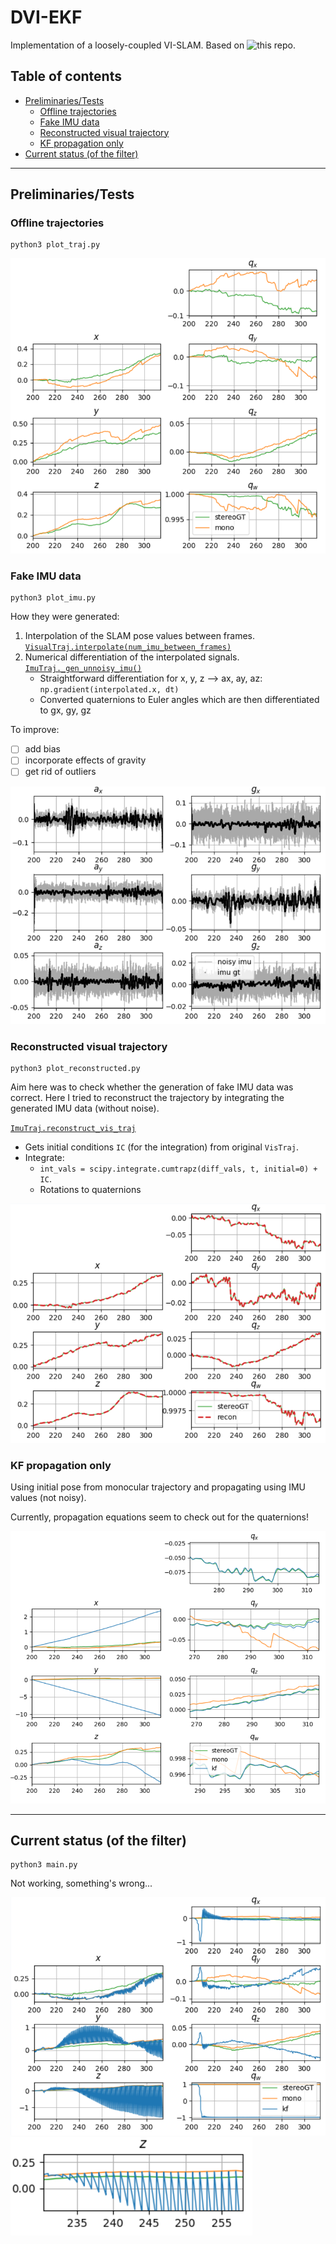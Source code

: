 # DVI-EKF
Implementation of a loosely-coupled VI-SLAM.
Based on ![this repo](https://github.com/skrogh/msf_ekf).

## Table of contents
* [Preliminaries/Tests](#preliminariestests)
  * [Offline trajectories](#offline-trajectories)
  * [Fake IMU data](#fake-imu-data)
  * [Reconstructed visual trajectory](#reconstructed-visual-trajectory)
  * [KF propagation only](#kf-propagation-only)
* [Current status (of the filter)](#current-status)

------

## Preliminaries/Tests
### Offline trajectories
```
python3 plot_traj.py
```
![](img/offline_trajs.PNG)

### Fake IMU data
```
python3 plot_imu.py
```

How they were generated:
1. Interpolation of the SLAM pose values between frames.
   [`VisualTraj.interpolate(num_imu_between_frames)`](https://github.com/feudalism/dvi-ekf/blob/master/Filter/Trajectory.py#L162)
2. Numerical differentiation of the interpolated signals.
   [`ImuTraj._gen_unnoisy_imu()`](https://github.com/feudalism/dvi-ekf/blob/master/Filter/Trajectory.py#L247)
    * Straightforward differentiation for x, y, z --> ax, ay, az:
        `np.gradient(interpolated.x, dt)`
    * Converted quaternions to Euler angles
         which are then differentiated to gx, gy, gz

To improve:
- [ ] add bias
- [ ] incorporate effects of gravity
- [ ] get rid of outliers

![](img/offline_noisyimu.PNG)

### Reconstructed visual trajectory
```
python3 plot_reconstructed.py
```

Aim here was to check whether the generation of fake IMU data was correct.
Here I tried to reconstruct the trajectory by integrating the
generated IMU data (without noise).

[`ImuTraj.reconstruct_vis_traj`](https://github.com/feudalism/dvi-ekf/blob/master/Filter/Trajectory.py#L388)
* Gets initial conditions `IC` (for the integration) from original `VisTraj`.
* Integrate:
  * `int_vals = scipy.integrate.cumtrapz(diff_vals, t, initial=0) + IC`.
  * Rotations to quaternions

![](img/traj_recon.PNG)

### KF propagation only
Using initial pose from monocular trajectory and propagating using IMU values
(not noisy).

Currently, propagation equations seem to check out for the quaternions!

![](img/traj_only_prop.PNG)

-----

## Current status (of the filter)
```
python3 main.py
```


Not working, something's wrong...

![](img/kf.PNG)
![](img/kf_z.PNG)
